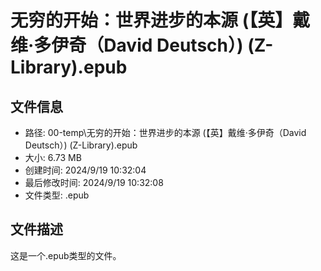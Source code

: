 ﻿# 无穷的开始：世界进步的本源 (【英】戴维·多伊奇（David Deutsch）) (Z-Library).epub

## 文件信息
- 路径: 00-temp\无穷的开始：世界进步的本源 (【英】戴维·多伊奇（David Deutsch）) (Z-Library).epub
- 大小: 6.73 MB
- 创建时间: 2024/9/19 10:32:04
- 最后修改时间: 2024/9/19 10:32:08
- 文件类型: .epub

## 文件描述
这是一个.epub类型的文件。

